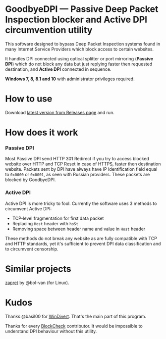 GoodbyeDPI — Passive Deep Packet Inspection blocker and Active DPI circumvention utility
=========================

This software designed to bypass Deep Packet Inspection systems found in many Internet Service Providers which block access to certain websites.

It handles DPI connected using optical splitter or port mirroring (**Passive DPI**) which do not block any data but just replying faster then requested destination, and **Active DPI** connected in sequence.

**Windows 7, 8, 8.1 and 10** with administrator privileges required.

# How to use

Download [latest version from Releases page](https://github.com/ValdikSS/GoodbyeDPI/releases) and run.

# How does it work

### Passive DPI

Most Passive DPI send HTTP 301 Redirect if you try to access blocked website over HTTP and TCP Reset in case of HTTPS, faster then destination website. Packets sent by DPI have always have IP Identification field equal to `0x0000` or `0x0001`, as seen with Russian providers. These packets are blocked by GoodbyeDPI.

### Active DPI

Active DPI is more tricky to fool. Currently the software uses 3 methods to circumvent Active DPI:

* TCP-level fragmentation for first data packet
* Replacing `Host` header with `hoSt`
* Removing space between header name and value in `Host` header

These methods do not break any website as are fully compatible with TCP and HTTP standards, yet it's sufficient to prevent DPI data classification and to circumvent censorship.

# Similar projects

[zapret](https://github.com/bol-van/zapret) by @bol-van (for Linux).

# Kudos

Thanks @basil00 for [WinDivert](https://github.com/basil00/Divert). That's the main part of this program.

Thanks for every [BlockCheck](https://github.com/ValdikSS/blockcheck) contributor. It would be impossible to understand DPI behaviour without this utility.
